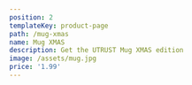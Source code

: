 ```yaml
---
position: 2
templateKey: product-page
path: /mug-xmas
name: Mug XMAS
description: Get the UTRUST Mug XMAS edition
image: /assets/mug.jpg
price: '1.99'
---
```


